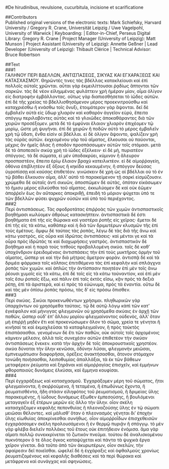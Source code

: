 #De hirudinibus, revulsione, cucurbitula, incisione et scarificatione  

##Contributors  
Published original versions of the electronic texts: Mark Schiefsky, Harvard University / Gregory R. Crane, Universität Leipzig / Uwe Vagelpohl, University of Warwick | Keyboarding:  | Editor-in-Chief, Perseus Digital Library: Gregory R. Crane | Project Manager (University of Leipzig): Matt Munson | Project Assistant (University of Leipzig): Annette Geßner | Lead Developer (University of Leipzig): Thibault Clérice | Technical Advisor: Bruce Robertson  

##Text  
###1  
ΓΑΛΗΝΟΥ ΠΕΡΙ ΒΔΕΛΛΩΝ, ΑΝΤΙΣΠΑΣΕΩΣ, ΣΙΚΥΑΣ ΚΑΙ ΕΓΧΑΡΑΞΕΩΣ ΚΑΙ ΚΑΤΑΣΧΑΣΜΟΥ. Θηρῶντές τινες τὰς βδέλλας κατακλείουσι καὶ ἐπὶ πολλοῖς αὐταῖς χρῶνται. αὗται γὰρ ἐκμειλίττουσαι ῥᾳδίως ἅπτονται τῶν σαρκῶν. τὰς δὲ νέον εἰλημμένας φυλάττειν χρὴ ἡμέραν μίαν, αἷμα ὀλίγον εἰς διατροφὴν ἐμβάλλοντας. οὕτως γὰρ διαπιεσθήσεται τὸ ἰῶδες αὐτῶν. ἐπὶ δὲ τῆς χρείας τὸ βδελλισθησόμενον μέρος προεκνιτρούσθω καὶ καταχριέσθω ἢ κνάσθω τοῖς ὄνυξι, ἑτοιμότερον γὰρ ἅψονται. δεῖ δὲ ἐμβαλεῖν αὐτὰ εἰς ὕδωρ χλιαρὸν καὶ καθαρὸν ἀγγεῖον εὐρὺ, ἔπειτα σπόγγῳ περιλαβόντες αὐτὰς καὶ τὸ γλοιῶδες ἀποκαθάραντες διὰ τῶν χειρῶν προσέξομεν. μετὰ δὲ τὸ ἐμφῦναι ἔλαιον χλιαρὸν ἐπιχέομεν τῷ μορίῳ, ὥστε μὴ ψυγῆναι. ἐπὶ δὲ χειρῶν ἢ ποδῶν αὐτὸ τὸ μέρος ἐμβαλεῖν χρὴ τῷ ὕδατι, ἔνθα εἰσὶν αἱ βδέλλαι. εἰ δὲ ὀλίγον ἅψοιντο, ψαλίζειν χρὴ τὰς οὐρὰς αὐτῶν. ἐκχεομένου γὰρ τοῦ αἵματος, ἕλκουσαι οὐ παύονται, μέχρις ἂν ἡμεῖς ἅλας ἢ σποδὸν προσπάσσωμεν αὐτῶν τοῖς στόμασι. μετὰ δὲ τὸ ἀποπεσεῖν σικύᾳ χρὴ τὸ ἰῶδες ἐξέλκειν· εἰ δὲ μὴ, πυριατέον σπόγγοις. τὰ δὲ σώματα, εἰ μὲν ὑποδακρύει, κύμινον ἢ ἄλευρον προσπαστέον, ἔπειτα ἐρίῳ ἔλαιον βραχὺ κατειλικτέον. εἰ δὲ αἱμοῤῥαγείη, ὀθόνια ἐπιβλητέον ἐξ ὄξους ἢ κηκίδα κεκαυμένην, ἢ σπόγγον δεύσας ὑγροπίσσῃ καὶ καύσας ἐπιθετέον. γινώσκειν δὲ χρὴ ὡς αἱ βδέλλαι οὐ τὸ ἐν τῷ βάθει ἕλκουσιν αἷμα, ἀλλ’ αὐτὸ τὸ παρακείμενον τῇ σαρκὶ εἰσμύζουσιν. χρώμεθα δὲ αὐταῖς ἀντὶ σικυῶν, ἀποσπῶμεν δὲ αὐτὰς, ὁπόταν εἰκάσωμεν τὸ ἥμισυ μέρος εἱλκύσθαι τοῦ αἵματος. ἐκκωλύομεν δὲ καὶ οὐκ ἐῶμεν ἀποῤῥεῖν ἕως ἂν αὔταρκες ἀποκριθῇ, ἐπειδὴ τὸ μόριον ψύχεται ὑπό τε τῶν βδελλῶν φύσει ψυχρῶν οὐσῶν καὶ ὑπὸ τοῦ περιέχοντος.  
###2  
Περὶ ἀντισπάσεως. Τὰς σφοδροτάτας ἐπιῤῥοὰς τῶν χυμῶν ἀντισπαστικοῖς βοηθήμασι κωλύομεν ἀθρόως κατασκήπτειν. ἀντισπαστικὰ δέ ἐστι βοηθήματα ἐπὶ τῆς εἰς θώρακα καὶ γαστέρα ῥοπῆς εἰς χεῖρας· ἔμετοι δὲ ἐπὶ τῆς εἰς τὰ κάτω, καθάπερ καὶ ἡ διὰ τῶν δριμυτέρων κλυσμῶν τῆς ἐπὶ τοὺς ἐμέτους. ἄμφω δὲ ταύτας τὰς ῥοπὰς, λέγω δὲ τὰς διὰ τῆς ἄνω καὶ κάτω γαστρὸς, εἰς οὖρα καὶ ἱδρῶτας ἀντισπάσεις· καὶ μέντοι γε καὶ τὰ οὖρα πρὸς ἱδρῶτάς τε καὶ διαχωρήσεις γαστρὸς. ἀντισπαστικὸν δὲ βοήθημα καὶ ἡ παρὰ τοὺς τιτθοὺς προβαλλομένη σικύα. ταῖς δὲ καθ’ ὑποχόνδριον ἐρειδομέναις ἀντισπάσεις τὴν ἐπὶ τοὺς μυκτῆρας ὁρμὴν τοῦ αἵματος, ὥσπερ γε καὶ τὴν διὰ μήτρας ἄμετρον φοράν. ἀντισπᾷ δὲ καὶ τὰ δριμέα φάρμακα τοῖς κόλποις ἐπιτιθέμενα τὰς ἐπὶ κεφαλὴν καὶ σπλάγχνα ῥοπὰς τῶν χυμῶν. καὶ ἁπλῶς τὴν ἀντίσπασιν ποιητέον ἐπὶ μὲν τοῖς ἄνω ῥέουσι χυμοῖς εἰς τὰ κάτω, ἐπὶ δὲ τοῖς εἰς τὰ κάτω τοὐναντίον, καὶ ἐπὶ μὲν ταῖς ἔσω ῥοπαῖς ἔξω, καὶ πάλιν ἐπὶ ταῖς ἐκτὸς εἴσω, κᾂν πρὸς τὰ δεξιὰ ῥέπῃ, ἐπὶ τὰ ἀριστερὰ, καὶ εἰ πρὸς τὰ εὐώνυμα, πρὸς τὰ ἐναντία. οὕτω δὲ καὶ τὰς μὲν ὀπίσω ῥοπὰς πρόσω, τὰς δ’ εἰς πρόσω ὄπισθεν.  
###3  
Περὶ σικύας. Σικύαι προκενωθέντων χρήσιμοι. πληθωρικῶν γὰρ ὑπαρχόντων οὐ χρησόμεθα ταύταις. τῷ δὲ αὐτῷ λόγῳ κἀπὶ τῶν κατ’ ἐγκέφαλον καὶ μήνιγγας φλεγμονῶν οὐ χρησόμεθα σικύαις ἐν ἀρχῇ τῶν παθῶν, ὥσπερ οὐδ’ ἐπ’ ἄλλου μορίου φλεγμαίνοντος οὐδενὸς, ἀλλ’ ὅταν μὴ ἐπιῤῥῇ μηδὲν ἔτι καὶ προκενώσωμεν ὅλον τὸ σῶμα, χρεία τε γένηται ἢ κινῆσαί τε καὶ ἐκμοχλεῦσαι τὸ καταφλεγμαῖνον, ἢ πρὸς τοὐκτὸς ἐπισπάσασθαι. γενομένων δὲ ἔτι τῶν παθῶν, οὐκ αὐτοῖς τοῖς ἀρχομένοις κάμνειν μέλεσιν, ἀλλὰ τοῖς συνεχέσιν αὐτῶν ἐπιθετέον τὴν σικύαν ἀντισπάσεως ἕνεκεν. κατὰ τὴν ἀρχὴν δὲ τοῖς ἀποκρουστικοῖς χρηστέον. σικύα δύναται τὴν ὕλην κενῶσαι, ὀδύνην λῦσαι, φλεγμονὴν μειῶσαι, ἐμπνευμάτωσιν διαφορῆσαι, ὀρέξεις ἀνακτήσασθαι, ἄτονον στόμαχον τονώδη ποιήσασθαι, λειποθυμίας ἀπαλλάξαι, τὰ ἐκ τῶν βάθεων μεταφέρειν ῥεύματα καὶ ξηρᾶναι καὶ αἱμοῤῥαγίας ἐπισχεῖν, καὶ ἐμμήνων φθοροποιοὺς δυνάμεις ἑλκύσαι, καὶ ἔμμηνα κουφίσαι.  
###4  
Περὶ ἐγχαράξεως καὶ κατασχασμοῦ. Ἐγχαράξομεν μέρη τοῦ σώματος, ἤτοι φλεγμαίνοντα, ἢ σκιῤῥούμενα, ἢ τεταμένα, ἢ ἐπωδύνως ἔχοντα, ἢ ῥευματισθέντα, ἤδη στάσιν εἰληφότος τοῦ ῥευματισμοῦ, ἢ δριμείας ὕλης παρακειμένης, ἢ ἰώδους δυνάμεως ἔξωθεν ἐμπεσούσης, ἢ βουλόμενοι μεταγαγεῖν ἐξ ἑτέρων μερῶν εἰς ἄλλο τὴν ὕλην. οἷον σκέλη κατασχάζομεν κεφαλῆς πεπονθυίας ἢ πλεοναζούσης ὕλης ἐν τῷ σώματι μειῶσαι θέλοντες. καὶ μάλισθ’ ὅταν ὁ πλεονασμὸς γένηται δι’ ἐποχὴν ὕλης εἰωθυίας ἀποκρίνεσθαι συνήθως. οἷον αἱμοῤῥοΐδων ἐπισχεθεισῶν ἐγχαράσσομεν σκέλη προλουσάμενοι ἢ ἐν θερμῷ πυριᾷν ἢ σπόγγῳ. τὸ μὲν γὰρ φλέβα διελεῖν πολλάκις τοῦ ἔτους οὐκ ἐπιτήδειον ἐνόμισα. ἅμα γὰρ αἵματι πολλῷ συνεκκρίνεται τὸ ζωτικὸν πνεῦμα. τούτου δὲ ἀναλισκομένου πυκνότερον ὅ τε ὅλος ὄγκος καταψύχεται καὶ πάντα τὰ ψυχικὰ ἔργα χεῖρον γίνεται. διὰ τοῦτο ἀπὸ τῶν ἀκυρωτέρων, οἷον σκελῶν, τὴν ἀφαίρεσιν δεῖ ποιεῖσθαι. ὠφελεῖ δὲ ἡ ἐγχάραξις καὶ ὀφθαλμοὺς χρονίως ῥευματιζομένους καὶ κεφαλῆς διαθέσεις καὶ τὰ περὶ θώρακα καὶ μετάφρενα καὶ συνάγχας καὶ σφηνώσεις.  
